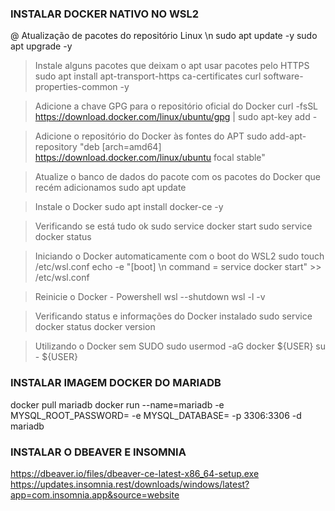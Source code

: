 ### INSTALAR DOCKER NATIVO NO WSL2 ###

@ Atualização de pacotes do repositório Linux \n
sudo apt update -y
sudo apt upgrade -y

> Instale alguns pacotes que deixam o apt usar pacotes pelo HTTPS
sudo apt install apt-transport-https ca-certificates curl software-properties-common -y

> Adicione a chave GPG para o repositório oficial do Docker
curl -fsSL https://download.docker.com/linux/ubuntu/gpg | sudo apt-key add -

> Adicione o repositório do Docker às fontes do APT
sudo add-apt-repository "deb [arch=amd64] https://download.docker.com/linux/ubuntu focal stable"

> Atualize o banco de dados do pacote com os pacotes do Docker que recém adicionamos
sudo apt update

> Instale o Docker
sudo apt install docker-ce -y

> Verificando se está tudo ok
sudo service docker start
sudo service docker status

> Iniciando o Docker automaticamente com o boot do WSL2
sudo touch /etc/wsl.conf
echo -e "[boot] \n command = service docker start" >> /etc/wsl.conf

> Reinicie o Docker - Powershell
wsl --shutdown
wsl -l -v

> Verificando status e informações do Docker instalado
sudo service docker status
docker version

> Utilizando o Docker sem SUDO
sudo usermod -aG docker ${USER}
su - ${USER}

### INSTALAR IMAGEM DOCKER DO MARIADB ###
docker pull mariadb
docker run --name=mariadb -e MYSQL_ROOT_PASSWORD=<SENHA ROOT> -e MYSQL_DATABASE=<BANCO> -p 3306:3306 -d mariadb

### INSTALAR O DBEAVER E INSOMNIA
https://dbeaver.io/files/dbeaver-ce-latest-x86_64-setup.exe
https://updates.insomnia.rest/downloads/windows/latest?app=com.insomnia.app&source=website
